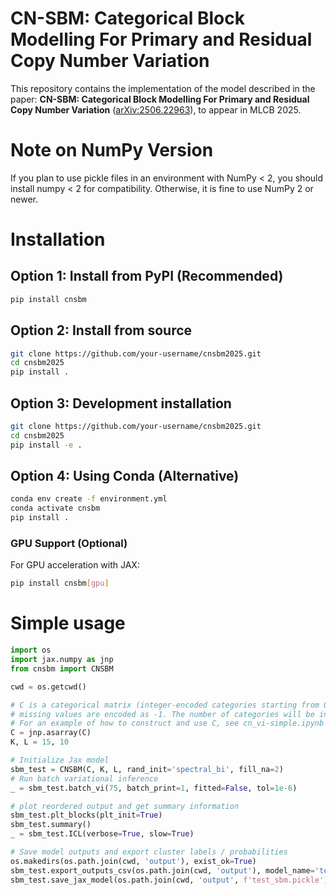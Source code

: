 # CN-SBM: Categorical Block Modelling For Primary and Residual Copy Number Variation
This repository contains the implementation of the model described in the paper: **CN-SBM: Categorical Block Modelling For Primary and Residual Copy Number Variation** ([arXiv:2506.22963](https://arxiv.org/abs/2506.22963)), to appear in MLCB 2025.

# Note on NumPy Version
If you plan to use pickle files in an environment with NumPy < 2, you should install numpy < 2 for compatibility. Otherwise, it is fine to use NumPy 2 or newer.

# Installation

## Option 1: Install from PyPI (Recommended)

```bash
pip install cnsbm
```

## Option 2: Install from source

```bash
git clone https://github.com/your-username/cnsbm2025.git
cd cnsbm2025
pip install .
```

## Option 3: Development installation

```bash
git clone https://github.com/your-username/cnsbm2025.git
cd cnsbm2025
pip install -e .
```

## Option 4: Using Conda (Alternative)

```bash
conda env create -f environment.yml
conda activate cnsbm
pip install .
```

### GPU Support (Optional)

For GPU acceleration with JAX:

```bash
pip install cnsbm[gpu]
```

# Simple usage

```python
import os
import jax.numpy as jnp
from cnsbm import CNSBM

cwd = os.getcwd()

# C is a categorical matrix (integer-encoded categories starting from 0),
# missing values are encoded as -1. The number of categories will be inferred by C.max().
# For an example of how to construct and use C, see cn_vi-simple.ipynb in this repository
C = jnp.asarray(C)
K, L = 15, 10

# Initialize Jax model
sbm_test = CNSBM(C, K, L, rand_init='spectral_bi', fill_na=2)
# Run batch variational inference
_ = sbm_test.batch_vi(75, batch_print=1, fitted=False, tol=1e-6)

# plot reordered output and get summary information
sbm_test.plt_blocks(plt_init=True)
sbm_test.summary()
_ = sbm_test.ICL(verbose=True, slow=True)

# Save model outputs and export cluster labels / probabilities
os.makedirs(os.path.join(cwd, 'output'), exist_ok=True)
sbm_test.export_outputs_csv(os.path.join(cwd, 'output'), model_name='test_sbm')
sbm_test.save_jax_model(os.path.join(cwd, 'output', f'test_sbm.pickle'))
```